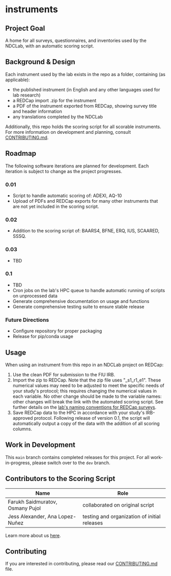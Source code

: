 # instruments

## Project Goal
A home for all surveys, questionnaires, and inventories used by the NDCLab, with an automatic scoring script.


## Background & Design
Each instrument used by the lab exists in the repo as a folder, containing (as applicable):
* the published instrument (in English and any other languages used for lab research)
* a REDCap import .zip for the instrument
* a PDF of the instrument exported from REDCap, showing survey title and header information
* any translations completed by the NDCLab

Additionally, this repo holds the scoring script for all scorable instruments. For more information on development and planning, consult [CONTRIBUTING.md](https://github.com/NDCLab/instruments/blob/main/CONTRIBUTING.md).


## Roadmap
The following software iterations are planned for development. Each iteration is subject to change as the project progresses.

### 0.01 

* Script to handle automatic scoring of: ADEXI, AQ-10
* Upload of PDFs and REDCap exports for many other instruments that are not yet included in the scoring script.

### 0.02

* Addition to the scoring script of: BAARS4, BFNE, ERQ, IUS, SCAARED, SSSQ.

### 0.03

* TBD

### 0.1

* TBD
* Cron jobs on the lab's HPC queue to handle automatic running of scripts on unprocessed data
* Generate comprehensive documentation on usage and functions
* Generate comprehensive testing suite to ensure stable release

### Future Directions

* Configure repository for proper packaging
* Release for pip/conda usage


## Usage
When using an instrument from this repo in an NDCLab project on REDCap:
1. Use the clean PDF for submission to the FIU IRB.
2. Import the zip to REDCap. Note that the zip file uses "_s1_r1_e1". These numerical values may need to be adjusted to meet the specific needs of your study's protocol; this requires changing the numerical values in each variable. No other change should be made to the variable names: other changes will break the link with the automated scoring script. See further details on the [lab's naming conventions for REDCap surveys](https://ndclab.github.io/wiki/docs/etiquette/naming-conventions.html#redcap).
3. Save REDCap data to the HPC in accordance with your study's IRB-approved protocol. Following release of version 0.1, the script will automatically output a copy of the data with the addition of all scoring columns.


## Work in Development
This `main` branch contains completed releases for this project. For all work-in-progress, please switch over to the `dev` branch.


## Contributors to the Scoring Script
| Name | Role |
| ---  | ---  |
| Farukh Saidmuratov, Osmany Pujol | collaborated on original script |
| Jess Alexander, Ana Lopez-Nuñez  | testing and organization of initial releases |

Learn more about us [here](www.ndclab.com/people).

## Contributing
If you are interested in contributing, please read our [CONTRIBUTING.md](CONTRIBUTING.md) file.

